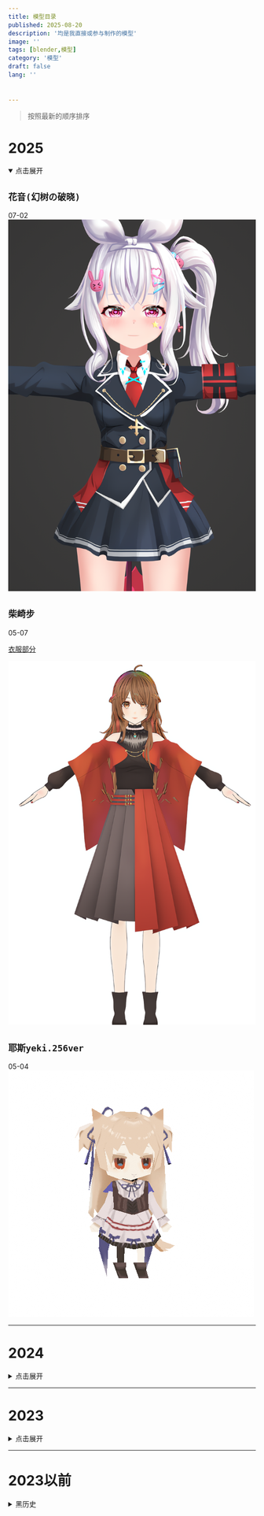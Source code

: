 ```yaml
---
title: 模型目录
published: 2025-08-20
description: '均是我直接或参与制作的模型'
image: ''
tags: [blender,模型]
category: '模型'
draft: false 
lang: ''


---
```

>按照最新的顺序排序


# 2025
<details open=true>
       <summary>点击展开</summary>
       <p>

## `花音(幻树の破晓)`
07-02
![](https://raw.githubusercontent.com/Sinsax/pic/master/src/hana.png)

## `柴崎步`
05-07

<u>衣服部分</u>

![](https://raw.githubusercontent.com/Sinsax/pic/master/src/cqb.png)

## `耶斯yeki.256ver`
05-04
![](https://raw.githubusercontent.com/Sinsax/pic/master/src/chibiysyk.gif)

</p>
</details>

---

# 2024

<details>
       <summary>点击展开</summary>
       <p>

>## `芙姆米Fumi`
- 09-07
![](https://raw.githubusercontent.com/Sinsax/pic/master/src/fumi.gif)

## `阿卡伊Akai`
09-11
![](https://raw.githubusercontent.com/Sinsax/pic/master/src/akai.png)

## `叛逆期艾伊`
06-20
![](https://raw.githubusercontent.com/Sinsax/pic/master/src/ayi.png)

## `珂蒂Cordelia`
06-06
![](https://raw.githubusercontent.com/Sinsax/pic/master/src/cord.png)

## `萝米摸鱼中`
01-22
![](https://raw.githubusercontent.com/Sinsax/pic/master/src/romi.png)

</p>
</details>

---
# 2023

<details>
       <summary>点击展开</summary>
       <p>


## `向晚古风`
12-26
![](https://raw.githubusercontent.com/Sinsax/pic/master/src/ava.png)

## `归归`
12-07
![](https://raw.githubusercontent.com/Sinsax/pic/master/src/guigui.png)

## `零梦RinMon`
08-10

<u>衣服部分</u>

![](https://raw.githubusercontent.com/Sinsax/pic/master/src/rinmon.png)

## `東雪蓮新私服5.5`
07-16
![](https://raw.githubusercontent.com/Sinsax/pic/master/src/azuma-seren.png)

## `贝拉古风`
06-03
![](https://raw.githubusercontent.com/Sinsax/pic/master/src/bella.png)

## `多萝丝赛露`
05-01
![](https://raw.githubusercontent.com/Sinsax/pic/master/src/drossel.png)

## `薛定谔的咕`
03-24
![](https://raw.githubusercontent.com/Sinsax/pic/master/src/gugu.png)

## `珈乐毛衣`
02-27
![](https://raw.githubusercontent.com/Sinsax/pic/master/src/carol-sweater.png)

## `OREO`
02-09
![](https://raw.githubusercontent.com/Sinsax/pic/master/src/oreo.png)

</p>
</details>

---
# 2023以前
<details>
       <summary>黑历史</summary>
       <p>

## `慕宇`
2022-12
![](https://raw.githubusercontent.com/Sinsax/pic/master/src/muyu.png)
## `阿草`
2021-09
![](https://raw.githubusercontent.com/Sinsax/pic/master/src/grass.png)
## `Ruki`
2021-06
![](https://raw.githubusercontent.com/Sinsax/pic/master/src/ruki-p.png)

## `Nana7mi`
2021-02
![](https://raw.githubusercontent.com/Sinsax/pic/master/src/nana7mi.png)

## `Hanon`
2021-01
![](https://raw.githubusercontent.com/Sinsax/pic/master/src/hanon-p.jpg)

## `Aer`
2020-05
![aer](https://raw.githubusercontent.com/Sinsax/pic/master/src/aer-px2.png)

---       
</p>
</details>
